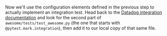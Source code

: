 Now we'll use the configuration elements defined in the previous step to actually implement an integration test. Head back to the [Datadog integration documentation](https://docs.datadoghq.com/developers/integrations/new_check_howto/#writing-tests) and look for the second part of `awesome/tests/test_awesome.py` (the one that starts with `@pytest.mark.integration`), then add it to our local copy of that same file.


